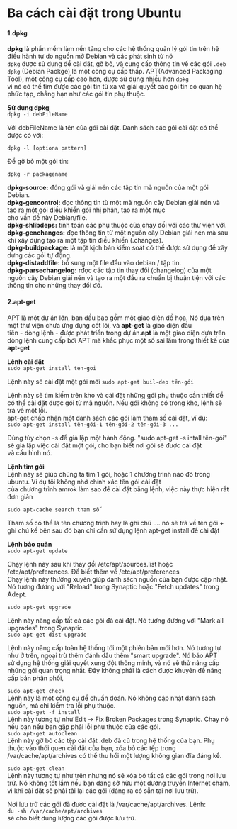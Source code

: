 # Ba cách cài đặt trong Ubuntu  

#### 1.dpkg  

**dpkg** là phần mềm làm nền tảng cho các hệ thống quản lý gói tin trên hệ điều hành tự do nguồn mở Debian và các phát sinh từ nó  
`dpkg` được sử dụng để cài đặt, gỡ bỏ, và cung cấp thông tin về các gói `.deb`  
`dpkg` (Debian Packge) là một công cụ cấp thấp. APT(Advanced Packaging Tool), một công cụ cấp cao hơn, được sử dụng nhiều hơn `dpkg`  
vì nó có thể tìm được các gói tin từ xa và giải quyết các gói tin có quan hệ phức tạp, chẳng hạn như các gói tin phụ thuộc.  

**Sử dụng dpkg**  
```dpkg -i debFileName```  

Với debFileName là tên của gói cài đặt.
Danh sách các gói cài đặt có thể được có với: 

```dpkg -l [optiona pattern]```  

Để gỡ bỏ một gói tin: 

```dpkg -r packagename```   

**dpkg-source:** đóng gói và giải nén các tập tin mã nguồn của một gói Debian.  
**dpkg-gencontrol:** đọc thông tin từ một mã nguồn cây Debian giải nén và tạo ra một gói điều khiển gói nhị phân, tạo ra một mục  
cho vấn đề này Debian/file.  
**dpkg-shlibdeps:** tính toán các phụ thuộc của chạy đối với các thư viện với.  
**dpkg-genchanges:** đọc thông tin từ một nguồn cây Debian giải nén mà sau khi xây dựng tạo ra một tập tin điều khiển (.changes).  
**dpkg-buildpackage:** là một kịch bản kiểm soát có thể được sử dụng để xây dựng các gói tự động.  
**dpkg-distaddfile:** bổ sung một file đầu vào debian / tập tin.  
**dpkg-parsechangelog:** rđọc các tập tin thay đổi (changelog) của một nguồn cây Debian giải nén và tạo ra một đầu ra chuẩn bị thuận tiện với các thông tin cho những thay đổi đó.  

#### 2.apt-get  

APT là một dự án lớn, ban đầu bao gồm một giao diện đồ họa. Nó dựa trên một thư viện chưa ứng dụng cốt lõi, và **apt-get** là giao diện đầu  
tiên - dòng lệnh - được phát triển trong dự án.**apt** là một giao diện dựa trên dòng lệnh cung cấp bởi APT mà khắc phục một số sai lầm
trong thiết kế của **apt-get**  

**Lệnh cài đặt**  
```sudo apt-get install ten-goi```  

Lệnh này sẽ cài đặt một gói mới
```sudo apt-get buil-dep tên-gói```  

Lệnh này sẽ tìm kiếm trên kho và cài đặt những gói phụ thuộc cần thiết để có thể cài đặt được gói từ mã nguồn. Nếu gói không có trong kho,
lệnh sẽ trả về một lỗi.  
apt-get chấp nhận một danh sách các gói làm tham số cài đặt, ví dụ:  
```sudo apt-get install tên-gói-1 tên-gói-2 tên-gói-3 ...```  

Dùng tùy chọn -s để giả lập một hành động. "sudo apt-get -s intall tên-gói" sẽ giả lập việc cài đặt một gói, cho bạn biết nơi gói sẽ được cài đặt  
và cấu hình nó.

**Lệnh tìm gói**  
Lệnh này sẽ giúp chúng ta tìm 1 gói, hoặc 1 chương trình nào đó trong ubuntu. Ví dụ tôi không nhớ chính xác tên gói cài đặt  
của chương trình amrok làm sao để cài đặt bằng lệnh, việc này thực hiện rất đơn giản  

```sudo apt-cache search tham số```  

Tham số có thể là tên chương trình hay là ghi chú .... nó sẽ trả về tên gói + ghi chú kế bên sau đó bạn chỉ cần sử dụng lệnh apt-get install để cài đặt 

**Lệnh bảo quản**  
```sudo apt-get update```  

Chạy lệnh này sau khi thay đổi /etc/apt/sources.list hoặc /etc/apt/preferences. Để biết thêm về /etc/apt/preferences  
Chạy lệnh này thường xuyên giúp danh sách nguồn của bạn được cập nhật. Nó tương đương với "Reload" trong Synaptic hoặc "Fetch updates" trong Adept.  

```sudo apt-get upgrade```  

Lệnh này nâng cấp tất cả các gói đã cài đặt. Nó tương đương với "Mark all upgrades" trong Synaptic.  
```sudo apt-get dist-upgrade```  

Lệnh này nâng cấp toàn hệ thống tới một phiên bản mới hơn. Nó tương tự như ở trên, ngoại trừ thêm đánh dấu thêm "smart upgrade". Nó báo APT  
 sử dụng hệ thống giải quyết xung đột thông minh,
 và nó sẽ thử nâng cấp những gói quan trọng nhất. Đây không phải là cách được khuyên để nâng cấp bản phân phối,  
 
 ```sudo apt-get check```  
 Lệnh này là một công cụ để chuẩn đoán. Nó không cập nhật danh sách nguồn, mà chỉ kiểm tra lỗi phụ thuộc.  
 ```sudo apt-get -f install```  
 Lệnh này tương tự như Edit -> Fix Broken Packages trong Synaptic. Chạy nó nếu bạn nếu bạn gặp phải lỗi phụ thuộc của các gói.  
 ```sudo apt-get autoclean```  
 Lệnh này gỡ bỏ các tệp cài đặt .deb đã cũ trong hệ thống của bạn. Phụ thuộc vào thói quen cài đặt của bạn, xóa bỏ các tệp trong /var/cache/apt/archives có thể thu hồi một lượng không gian đĩa đáng kể.

```sudo apt-get clean```  
Lệnh này tương tự như trên nhưng nó sẽ xóa bỏ tất cả các gói trong nơi lưu trữ. Nó không tốt lắm nếu bạn đang sở hữu một đường truyền Internet chậm, vì khi cài đặt sẽ phải tải lại các gói (đáng ra có sẵn tại nơi lưu trữ).

Nơi lưu trữ các gói đã được cài đặt là /var/cache/apt/archives. Lệnh:  
```du -sh /var/cache/apt/archives```  
sẽ cho biết dung lượng các gói được lưu trữ. 




